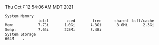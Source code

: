 Thu Oct  7 12:54:06 AM MDT 2021
```bash
System Memory
               total        used        free      shared  buff/cache   available
Mem:           7.7Gi       1.0Gi       4.3Gi       8.0Mi       2.3Gi       6.3Gi
Swap:          7.6Gi       275Mi       7.4Gi
System Storage
664M	.
```
```bash
